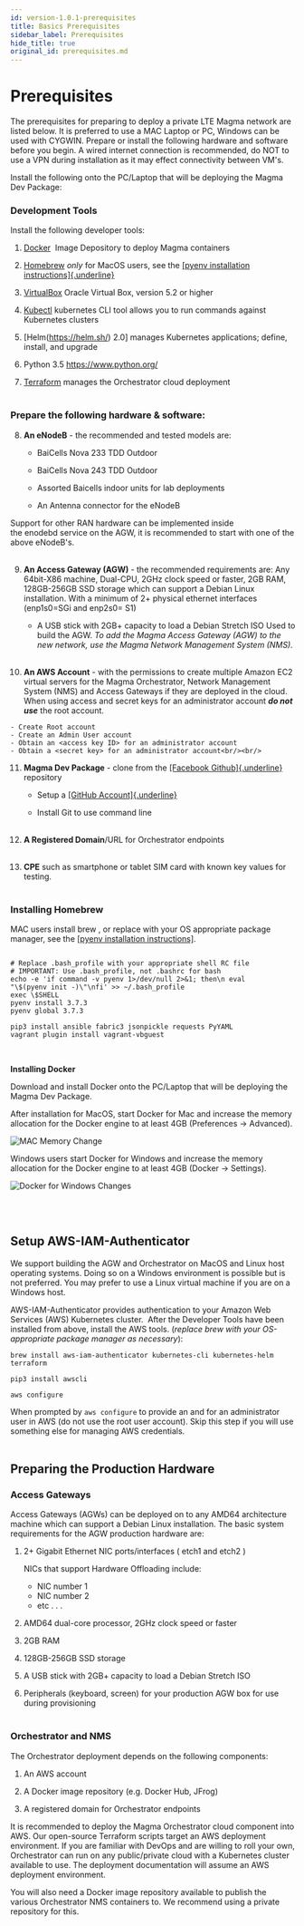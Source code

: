 ```yaml
---
id: version-1.0.1-prerequisites
title: Basics Prerequisites
sidebar_label: Prerequisites
hide_title: true
original_id: prerequisites.md
---
```

# Prerequisites

The prerequisites for preparing to deploy a private LTE Magma network
are listed below. It is preferred to use a MAC Laptop or PC, Windows can
be used with CYGWIN. Prepare or install the following hardware and
software before you begin. A wired internet connection is recommended,
do NOT to use a VPN during installation as it may effect connectivity
between VM's.

Install the following onto the PC/Laptop that will be deploying the
Magma Dev Package:

### Development Tools

Install the following developer tools:

1.  [Docker](https://www.docker.com/)  Image Depository to
    deploy Magma containers

2.  [Homebrew](https://brew.sh/) *only* for MacOS users,
    see the [[pyenv installation
    instructions]{.underline}](https://github.com/pyenv/pyenv#installation)

3.  [VirtualBox](https://www.virtualbox.org/) Oracle
    Virtual Box, version 5.2 or higher

4.  [Kubectl](https://kubernetes.io/docs/tasks/tools/install-kubectl/)
    kubernetes CLI tool allows you to run commands against Kubernetes
    clusters

5.  [Helm(https://helm.sh/) 2.0] manages Kubernetes
    applications; define, install, and upgrade
    
6.  Python 3.5 https://www.python.org/ 

7.  [Terraform](https://www.terraform.io/downloads.html)
    manages the Orchestrator cloud deployment  <br/><br/>
	

### Prepare the following hardware & software:

8.  **An eNodeB** - the recommended and tested models are:

	- BaiCells Nova 233 TDD Outdoor

	- BaiCells Nova 243 TDD Outdoor

	- Assorted Baicells indoor units for lab deployments

	- An Antenna connector for the eNodeB

Support for other RAN hardware can be implemented inside
the enodebd service on the AGW, it is recommended to start with one of
the above eNodeB's.<br/><br/>


9.  **An Access Gateway (AGW)** - the recommended requirements are:
	Any 64bit-X86 machine, Dual-CPU, 2GHz clock speed or faster, 2GB RAM,
    128GB-256GB SSD storage which can support a Debian Linux installation.
	With a minimum of 2+ physical ethernet interfaces (enp1s0=SGi and enp2s0= S1)

	- A USB stick with 2GB+ capacity to load a Debian Stretch ISO Used to
    build the AGW.
    *To add the Magma Access Gateway (AGW) to the new network, use the Magma Network Management System (NMS).* <br/><br/> 
	
10.  **An AWS Account** - with the permissions to create multiple Amazon
    EC2 virtual servers for the Magma Orchestrator, Network Management
    System (NMS) and Access Gateways if they are deployed in the
    cloud. When using access and secret keys for an administrator
    account ***do not use*** the root account.
    
    - Create Root account
    - Create an Admin User account
    - Obtain an <access key ID> for an administrator account
    - Obtain a <secret key> for an administrator account<br/><br/>


11. **Magma Dev Package** - clone from the [[Facebook
    Github]{.underline}](https://github.com/facebookincubator/magma/)
    repository

	- Setup a [[GitHub
    Account]{.underline}](https://help.github.com/en/github/getting-started-with-github/set-up-git)

	- Install Git to use command line<br/><br/>


12. **A Registered Domain**/URL for Orchestrator endpoints<br/><br/>

13. **CPE** such as smartphone or tablet SIM card with known key values
    for testing.<br/><br/>
	

### Installing Homebrew

MAC users install brew , or replace with your OS appropriate package
manager, see the [[pyenv installation
instructions]](https://github.com/pyenv/pyenv#installation).

```brew install pyenv

# Replace .bash_profile with your appropriate shell RC file
# IMPORTANT: Use .bash_profile, not .bashrc for bash
echo -e 'if command -v pyenv 1>/dev/null 2>&1; then\n eval
"\$(pyenv init -)\"\nfi' >> ~/.bash_profile
exec \$SHELL
pyenv install 3.7.3
pyenv global 3.7.3

pip3 install ansible fabric3 jsonpickle requests PyYAML
vagrant plugin install vagrant-vbguest
```
<br/>

**Installing Docker**

Download and install Docker onto the PC/Laptop that will be deploying
the Magma Dev Package.

After installation for MacOS, start Docker for Mac and increase the
memory allocation for the Docker engine to at least 4GB (Preferences -\>
Advanced).

![MAC Memory Change](https://github.com/englishthomas/training/blob/master/Docusaurus/assets/MACmemory_change.png)



Windows users start Docker for Windows and increase the memory
allocation for the Docker engine to at least 4GB (Docker -\> Settings).

![Docker for Windows Changes](https://github.com/englishthomas/training/blob/master/Docusaurus/assets/DOCKERmemory_change.jpg)


<br/><br/>

## Setup AWS-IAM-Authenticator

We support building the AGW and Orchestrator on MacOS and Linux host
operating systems. Doing so on a Windows environment is possible but is
not preferred. You may prefer to use a Linux virtual machine if you are
on a Windows host.

AWS-IAM-Authenticator provides authentication to your Amazon Web
Services (AWS) Kubernetes cluster.  After the Developer Tools have been
installed from above, install the AWS tools.
(*replace brew with your OS-appropriate package manager as necessary*):

```
brew install aws-iam-authenticator kubernetes-cli kubernetes-helm terraform

pip3 install awscli

aws configure
```

When prompted by `aws configure` to provide an <access key ID> and
<secret key> for an administrator user in AWS (do not use the root
user account). Skip this step if you will use something else for
managing AWS credentials.<br/><br/>


## Preparing the Production Hardware

### Access Gateways

Access Gateways (AGWs) can be deployed on to any AMD64 architecture
machine which can support a Debian Linux installation. The basic system
requirements for the AGW production hardware are:

1.  2+ Gigabit Ethernet NIC ports/interfaces ( etch1 and etch2 )

	NICs that support Hardware Offloading include:

	- NIC number 1
	- NIC number 2
	- etc . . .


2.  AMD64 dual-core processor, 2GHz clock speed or faster

3.  2GB RAM

4.  128GB-256GB SSD storage

5.  A USB stick with 2GB+ capacity to load a Debian Stretch ISO

6.  Peripherals (keyboard, screen) for your production AGW box for use
    during provisioning<br/><br/>
	

### Orchestrator and NMS

The Orchestrator deployment depends on the following components:

1.  An AWS account

2.  A Docker image repository (e.g. Docker Hub, JFrog)

3.  A registered domain for Orchestrator endpoints

It is recommended to deploy the Magma Orchestrator cloud component into
AWS. Our open-source Terraform scripts target an AWS deployment
environment. If you are familiar with DevOps and are willing to roll
your own, Orchestrator can run on any public/private cloud with a
Kubernetes cluster available to use. The deployment documentation will
assume an AWS deployment environment.

You will also need a Docker image repository available to publish the
various Orchestrator NMS containers to. We recommend using a private
repository for this.
